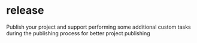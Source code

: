 # release
Publish your project and support performing some additional custom tasks during the publishing process for better project publishing
